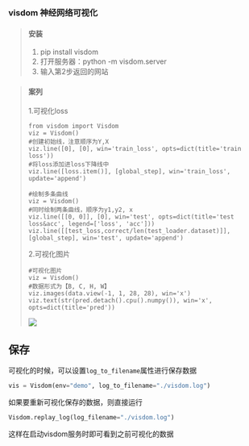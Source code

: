 ### visdom 神经网络可视化

> #### 安装
>
> 1. pip install visdom
> 2. 打开服务器：python -m visdom.server
> 3. 输入第2步返回的网站

> #### 案列
>
> 1.可视化loss
>
> ```
> from visdom import Visdom
> viz = Visdom()
> #创建初始线，注意顺序为Y,X
> viz.line([0], [0], win='train_loss', opts=dict(title='train loss'))
> #将loss添加进loss下降线中
> viz.line([loss.item()], [global_step], win='train_loss', update='append')
> 
> #绘制多条曲线
> viz = Visdom()
> #同时绘制两条曲线，顺序为y1,y2, x
> viz.line([[0, 0]], [0], win='test', opts=dict(title='test loss&acc', legend=['loss', 'acc']))
> viz.line([[test_loss,correct/len(test_loader.dataset)]], [global_step], win='test', update='append')
> ```
>
> 2.可视化图片
>
> ```
> #可视化图片
> viz = Visdom()
> #数据形式为【B, C, H, W】
> viz.images(data.view(-1, 1, 28, 28), win='x')
> viz.text(str(pred.detach().cpu().numpy()), win='x', opts=dict(title='pred'))
> ```
>
> ![](D:\保存位置\markdwon笔记图片保存内容\visdom.jpg)

## 保存

可视化的时候，可以设置`log_to_filename`属性进行保存数据

```python
vis = Visdom(env="demo", log_to_filename="./visdom.log")
```

如果要重新可视化保存的数据，则直接运行

```python
Visdom.replay_log(log_filename="./visdom.log")
```

这样在启动visdom服务时即可看到之前可视化的数据